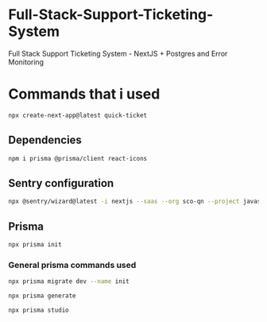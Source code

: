 # Full-Stack-Support-Ticketing-System
Full Stack Support Ticketing System - NextJS + Postgres and Error Monitoring

# Commands that i used

```bash
npx create-next-app@latest quick-ticket
```

## Dependencies

```bash
npm i prisma @prisma/client react-icons
```

## Sentry configuration

```bash
npx @sentry/wizard@latest -i nextjs --saas --org sco-qn --project javascript-nextjs
```

## Prisma

```bash
npx prisma init
```
### General prisma commands used

```bash
npx prisma migrate dev --name init
```

```bash
npx prisma generate
```

```bash
npx prisma studio
```
